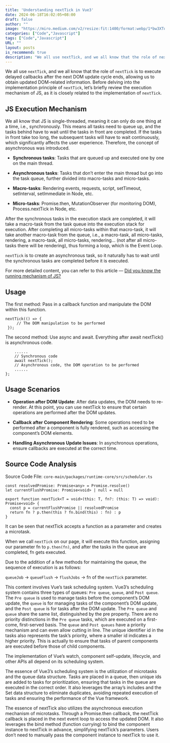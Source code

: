 ```yaml
---
title: 'Understanding nextTick in Vue3'
date: 2024-06-18T16:02:05+08:00
draft: false
author: ""
image: "https://miro.medium.com/v2/resize:fit:1400/format:webp/1*bw3XTqb8qDgc4xdJ0DR75g.png"
categories: ["Code","Javascript"]
tags: ["Code","Javascript"]
URL: ""
layout: posts
is_recommend: true
description: "We all use nextTick, and we all know that the role of nextTick is to execute delayed callbacks after the next DOM update cycle ends, allowing us to obtain updated DOM-related information."
---
```


We all use `nextTick`, and we all know that the role of `nextTick` is to execute delayed callbacks after the next DOM update cycle ends, allowing us to obtain updated DOM-related information. Before delving into the implementation principle of `nextTick`, let’s briefly review the execution mechanism of JS, as it is closely related to the implementation of `nextTick`.

## JS Execution Mechanism

We all know that JS is single-threaded, meaning it can only do one thing at a time, i.e., synchronously. This means all tasks need to queue up, and the tasks behind have to wait until the tasks in front are completed. If the tasks in front take too long, the subsequent tasks will have to wait continuously, which significantly affects the user experience. Therefore, the concept of asynchronous was introduced.

- **Synchronous tasks**: Tasks that are queued up and executed one by one on the main thread.

- **Asynchronous tasks**: Tasks that don’t enter the main thread but go into the task queue, further divided into macro-tasks and micro-tasks.

- **Macro-tasks**: Rendering events, requests, script, setTimeout, setInterval, setImmediate in Node, etc.

- **Micro-tasks**: Promise.then, MutationObserver (for monitoring DOM), Process.nextTick in Node, etc.

After the synchronous tasks in the execution stack are completed, it will take a macro-task from the task queue into the execution stack for execution. After completing all micro-tasks within that macro-task, it will take another macro-task from the queue, i.e., a macro-task, all micro-tasks, rendering, a macro-task, all micro-tasks, rendering… (not after all micro-tasks there will be rendering), thus forming a loop, which is the Event Loop.

`nextTick` is to create an asynchronous task, so it naturally has to wait until the synchronous tasks are completed before it is executed.

For more detailed content, you can refer to this article — [Did you know the running mechanism of JS?](https://medium.com/stackademic/thoroughly-combing-through-the-process-from-multi-process-browsing-to-js-single-threading-and-the-1125afab62ee)

## Usage

The first method: Pass in a callback function and manipulate the DOM within this function.

```
nextTick(() => {
     // The DOM manipulation to be performed
 });
```

The second method: Use async and await. Everything after await nextTick() is asynchronous code.

```const test = async () => {
    ......
    // Synchronous code
    await nextTick();
    // Asynchronous code, the DOM operation to be performed
    ......
};
```

## Usage Scenarios

- **Operation after DOM Update**: After data updates, the DOM needs to re-render. At this point, you can use nextTick to ensure that certain operations are performed after the DOM updates.

- **Callback after Component Rendering**: Some operations need to be performed after a component is fully rendered, such as accessing the component’s DOM elements.

- **Handling Asynchronous Update Issues**: In asynchronous operations, ensure callbacks are executed at the correct time.

## Source Code Analysis

Source Code File: `core-main/packages/runtime-core/src/scheduler.ts`

```
const resolvedPromise: Promise<any> = Promise.resolve()
let currentFlushPromise: Promise<void> | null = null

export function nextTick<T = void>(this: T, fn?: (this: T) => void): Promise<void> {
  const p = currentFlushPromise || resolvedPromise
  return fn ? p.then(this ? fn.bind(this) : fn) : p
}
```

It can be seen that nextTick accepts a function as a parameter and creates a microtask.

When we call `nextTick` on our page, it will execute this function, assigning our parameter fn to `p.then(fn)`, and after the tasks in the queue are completed, fn gets executed.

Due to the addition of a few methods for maintaining the queue, the sequence of execution is as follows:

`queueJob` -> `queueFlush` -> `flushJobs` -> fn of the `nextTick` parameter.

This content involves Vue’s task scheduling system. Vue3’s scheduling system contains three types of queues: `Pre queue`, `queue`, and `Post queue`. The `Pre queue` is used to manage tasks before the component’s DOM update, the `queue` is for managing tasks of the component’s DOM update, and the `Post queue` is for tasks after the DOM update. The `Pre queue` and `queue` share the same list, distinguished by the pre property. There are no priority distinctions in the `Pre queue` tasks, which are executed on a first-come, first-served basis. The `queue` and `Post queues` have a priority mechanism and can even allow cutting in line. The unique identifier id in the tasks also represents the task’s priority, where a smaller id indicates a higher priority. This is actually to ensure that tasks of parent components are executed before those of child components.

The implementation of Vue’s watch, component self-update, lifecycle, and other APIs all depend on its scheduling system.

The essence of Vue3’s scheduling system is the utilization of microtasks and the queue data structure. Tasks are placed in a queue, then unique ids are added to tasks for prioritization, ensuring that tasks in the queue are executed in the correct order. It also leverages the array’s includes and the Set data structure to eliminate duplicates, avoiding repeated execution of tasks and ensuring the performance of the Vue framework.

The essence of nextTick also utilizes the asynchronous execution mechanism of microtasks. Through a Promise.then callback, the nextTick callback is placed in the next event loop to access the updated DOM. It also leverages the bind method (function currying) to bind the component instance to nextTick in advance, simplifying nextTick’s parameters. Users don’t need to manually pass the component instance to nextTick to use it.
